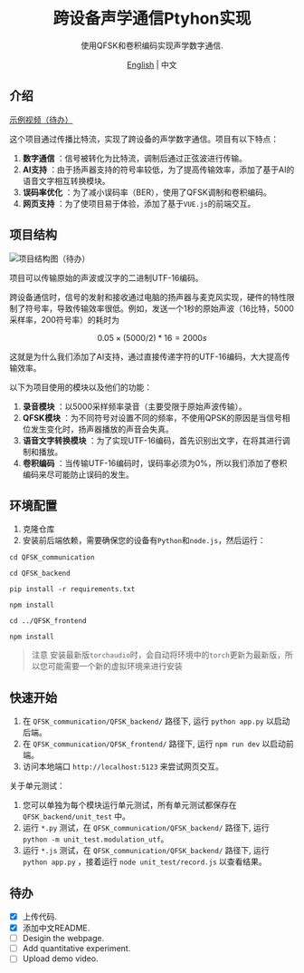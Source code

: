 <div align="center">

# 跨设备声学通信Ptyhon实现

使用QFSK和卷积编码实现声学数字通信. 

[English](../README.md) | 中文

</div>

## 介绍
[示例视频（待办）](/#)

这个项目通过传播比特流，实现了跨设备的声学数字通信。项目有以下特点：
1. **数字通信** ：信号被转化为比特流，调制后通过正弦波进行传输。
2. **AI支持** ：由于扬声器支持的符号率较低，为了提高传输效率，添加了基于AI的语音文字相互转换模块。
3. **误码率优化** ：为了减小误码率（BER），使用了QFSK调制和卷积编码。
4. **网页支持** ：为了使项目易于体验，添加了基于`VUE.js`的前端交互。

## 项目结构
![项目结构图（待办）](/#)

项目可以传输原始的声波或汉字的二进制UTF-16编码。

跨设备通信时，信号的发射和接收通过电脑的扬声器与麦克风实现，硬件的特性限制了符号率，导致传输效率很低。例如，发送一个1秒的原始声波（16比特，5000采样率，200符号率）的耗时为

$$0.05 \times (5000 / 2) * 16 = 2000s$$

这就是为什么我们添加了AI支持，通过直接传递字符的UTF-16编码，大大提高传输效率。

以下为项目使用的模块以及他们的功能：
1. **录音模块** ：以5000采样频率录音（主要受限于原始声波传输）。
2. **QFSK模块** ：为不同符号对设置不同的频率，不使用QPSK的原因是当信号相位发生变化时，扬声器播放的声音会失真。
3. **语音文字转换模块** ：为了实现UTF-16编码，首先识别出文字，在将其进行调制和播放。
4. **卷积编码** ：当传输UTF-16编码时，误码率必须为0\%，所以我们添加了卷积编码来尽可能防止误码的发生。

## 环境配置
1. 克隆仓库
2. 安装前后端依赖，需要确保您的设备有`Python`和`node.js`，然后运行：

```cd QFSK_communication```

```cd QFSK_backend```

```pip install -r requirements.txt```

```npm install```

```cd ../QFSK_frontend```

```npm install```

> 注意
> 安装最新版`torchaudio`时，会自动将环境中的`torch`更新为最新版，所以您可能需要一个新的虚拟环境来进行安装

## 快速开始
1. 在 `QFSK_communication/QFSK_backend/` 路径下, 运行 `python app.py` 以启动后端。
2. 在 `QFSK_communication/QFSK_frontend/` 路径下, 运行 `npm run dev` 以启动前端。
3. 访问本地端口 `http://localhost:5123` 来尝试网页交互。

关于单元测试：
1. 您可以单独为每个模块运行单元测试，所有单元测试都保存在 `QFSK_backend/unit_test` 中。
2. 运行 `*.py` 测试，在 `QFSK_communication/QFSK_backend/` 路径下, 运行 `python -m unit_test.modulation_utf`。
3. 运行 `*.js` 测试，在 `QFSK_communication/QFSK_backend/` 路径下, 运行 `python app.py` ，接着运行 `node unit_test/record.js` 以查看结果。

## 待办
- [x] 上传代码.
- [x] 添加中文README.
- [ ] Desigin the webpage.
- [ ] Add quantitative experiment.
- [ ] Upload demo video.
